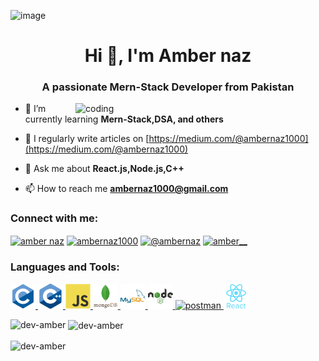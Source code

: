 ![image](https://github.com/user-attachments/assets/f23be6c3-ce19-4f5e-ad00-806591a5a773)<h1 align="center">Hi 👋, I'm Amber naz</h1>
<h3 align="center">A passionate Mern-Stack Developer from Pakistan</h3>
<img align="right" alt="coding" width="400" src="https://media.tenor.com/w3APLkMuTX0AAAAM/computer-work.gif">


- 🌱 I’m currently learning **Mern-Stack,DSA, and others**

- 📝 I regularly write articles on [https://medium.com/@ambernaz1000](https://medium.com/@ambernaz1000)

- 💬 Ask me about **React.js,Node.js,C++**

- 📫 How to reach me **ambernaz1000@gmail.com**

<h3 align="left">Connect with me:</h3>
<p align="left">
<a href="https://linkedin.com/in/amber naz" target="blank"><img align="center" src="https://raw.githubusercontent.com/rahuldkjain/github-profile-readme-generator/master/src/images/icons/Social/linked-in-alt.svg" alt="amber naz" height="30" width="40" /></a>
<a href="https://instagram.com/ambernaz1000" target="blank"><img align="center" src="https://raw.githubusercontent.com/rahuldkjain/github-profile-readme-generator/master/src/images/icons/Social/instagram.svg" alt="ambernaz1000" height="30" width="40" /></a>
<a href="https://medium.com/@ambernaz" target="blank"><img align="center" src="https://raw.githubusercontent.com/rahuldkjain/github-profile-readme-generator/master/src/images/icons/Social/medium.svg" alt="@ambernaz" height="30" width="40" /></a>
<a href="https://www.leetcode.com/amber__" target="blank"><img align="center" src="https://raw.githubusercontent.com/rahuldkjain/github-profile-readme-generator/master/src/images/icons/Social/leet-code.svg" alt="amber__" height="30" width="40" /></a>
</p>

<h3 align="left">Languages and Tools:</h3>
<p align="left"> <a href="https://www.cprogramming.com/" target="_blank" rel="noreferrer"> <img src="https://raw.githubusercontent.com/devicons/devicon/master/icons/c/c-original.svg" alt="c" width="40" height="40"/> </a> <a href="https://www.w3schools.com/cpp/" target="_blank" rel="noreferrer"> <img src="https://raw.githubusercontent.com/devicons/devicon/master/icons/cplusplus/cplusplus-original.svg" alt="cplusplus" width="40" height="40"/> </a> <a href="https://developer.mozilla.org/en-US/docs/Web/JavaScript" target="_blank" rel="noreferrer"> <img src="https://raw.githubusercontent.com/devicons/devicon/master/icons/javascript/javascript-original.svg" alt="javascript" width="40" height="40"/> </a> <a href="https://www.mongodb.com/" target="_blank" rel="noreferrer"> <img src="https://raw.githubusercontent.com/devicons/devicon/master/icons/mongodb/mongodb-original-wordmark.svg" alt="mongodb" width="40" height="40"/> </a> <a href="https://www.mysql.com/" target="_blank" rel="noreferrer"> <img src="https://raw.githubusercontent.com/devicons/devicon/master/icons/mysql/mysql-original-wordmark.svg" alt="mysql" width="40" height="40"/> </a> <a href="https://nodejs.org" target="_blank" rel="noreferrer"> <img src="https://raw.githubusercontent.com/devicons/devicon/master/icons/nodejs/nodejs-original-wordmark.svg" alt="nodejs" width="40" height="40"/> </a> <a href="https://postman.com" target="_blank" rel="noreferrer"> <img src="https://www.vectorlogo.zone/logos/getpostman/getpostman-icon.svg" alt="postman" width="40" height="40"/> </a> <a href="https://reactjs.org/" target="_blank" rel="noreferrer"> <img src="https://raw.githubusercontent.com/devicons/devicon/master/icons/react/react-original-wordmark.svg" alt="react" width="40" height="40"/> </a> </p>

<p><img align="left" src="https://github-readme-stats.vercel.app/api/top-langs?username=dev-amber&show_icons=true&locale=en&layout=compact" alt="dev-amber" /></p>

<p>&nbsp;<img align="center" src="https://github-readme-stats.vercel.app/api?username=dev-amber&show_icons=true&locale=en" alt="dev-amber" /></p>

<p><img align="center" src="https://github-readme-streak-stats.herokuapp.com/?user=dev-amber&" alt="dev-amber" /></p>


